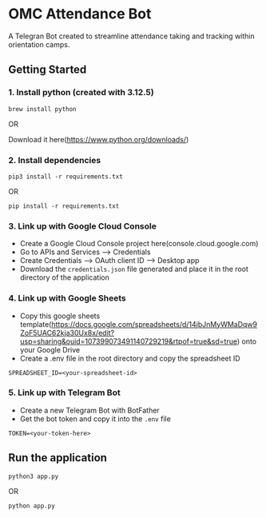 # OMC Attendance Bot

A Telegran Bot created to streamline attendance taking and tracking within orientation camps.

## Getting Started

### 1. Install python \(created with 3.12.5\)

`brew install python`

OR

Download it here(https://www.python.org/downloads/)

### 2. Install dependencies

`pip3 install -r requirements.txt`

OR

`pip install -r requirements.txt`

### 3. Link up with Google Cloud Console

- Create a Google Cloud Console project here(console.cloud.google.com)
- Go to APIs and Services --> Credentials
- Create Credentials --> OAuth client ID --> Desktop app
- Download the `credentials.json` file generated and place it in the root directory of the application

### 4. Link up with Google Sheets

- Copy this google sheets template(https://docs.google.com/spreadsheets/d/14jbJnMyWMaDqw9ZoF5UAC62kja30Ux8x/edit?usp=sharing&ouid=107399073491140729219&rtpof=true&sd=true) onto your Google Drive
- Create a .env file in the root directory and copy the spreadsheet ID

`SPREADSHEET_ID=<your-spreadsheet-id>`

### 5. Link up with Telegram Bot

- Create a new Telegram Bot with BotFather
- Get the bot token and copy it into the `.env` file

`TOKEN=<your-token-here>`

## Run the application

`python3 app.py`

OR

`python app.py`
